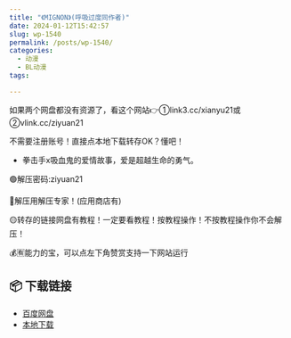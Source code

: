 ```yaml
---
title: "《MIGNON》(呼吸过度同作者)"
date: 2024-01-12T15:42:57
slug: wp-1540
permalink: /posts/wp-1540/
categories:
  - 动漫
  - BL动漫
tags:

---
```


如果两个网盘都没有资源了，看这个网站👉①link3.cc/xianyu21或②vlink.cc/ziyuan21

不需要注册账号！直接点本地下载转存OK？懂吧！

*   拳击手x吸血鬼的爱情故事，爱是超越生命的勇气。

🟢解压密码:ziyuan21

🔵解压用解压专家！(应用商店有)

🟡转存的链接网盘有教程！一定要看教程！按教程操作！不按教程操作你不会解压！

💰🈶能力的宝，可以点左下角赞赏支持一下网站运行

## 📦 下载链接
- [百度网盘](https://blziyuan21.com/pay-download/1540?key=9836e93191&down_id=0)
- [本地下载](https://blziyuan21.com/pay-download/1540?key=9836e93191&down_id=1)

